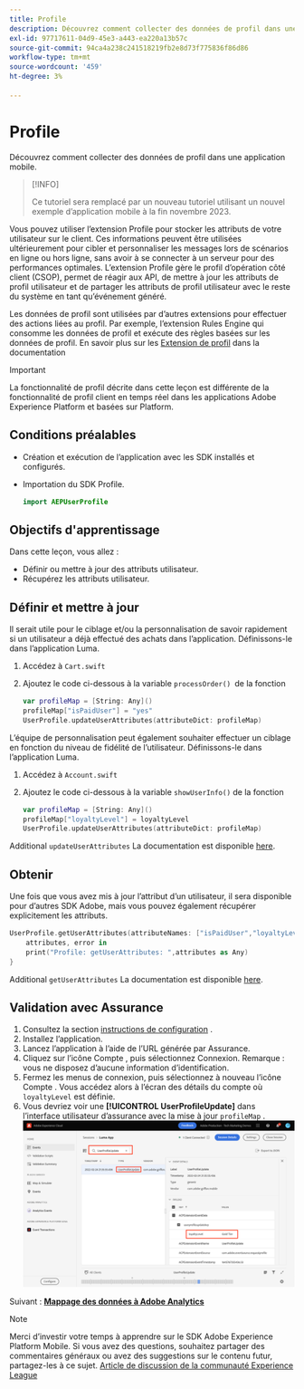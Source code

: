 ```yaml
---
title: Profile
description: Découvrez comment collecter des données de profil dans une application mobile.
exl-id: 97717611-04d9-45e3-a443-ea220a13b57c
source-git-commit: 94ca4a238c241518219fb2e8d73f775836f86d86
workflow-type: tm+mt
source-wordcount: '459'
ht-degree: 3%

---
```


# Profile

Découvrez comment collecter des données de profil dans une application mobile.

>[!INFO]
>
> Ce tutoriel sera remplacé par un nouveau tutoriel utilisant un nouvel exemple d’application mobile à la fin novembre 2023.

Vous pouvez utiliser l’extension Profile pour stocker les attributs de votre utilisateur sur le client. Ces informations peuvent être utilisées ultérieurement pour cibler et personnaliser les messages lors de scénarios en ligne ou hors ligne, sans avoir à se connecter à un serveur pour des performances optimales. L’extension Profile gère le profil d’opération côté client (CSOP), permet de réagir aux API, de mettre à jour les attributs de profil utilisateur et de partager les attributs de profil utilisateur avec le reste du système en tant qu’événement généré.

Les données de profil sont utilisées par d’autres extensions pour effectuer des actions liées au profil. Par exemple, l’extension Rules Engine qui consomme les données de profil et exécute des règles basées sur les données de profil. En savoir plus sur les [Extension de profil](https://developer.adobe.com/client-sdks/documentation/profile/) dans la documentation

>[!IMPORTANT]
>
>La fonctionnalité de profil décrite dans cette leçon est différente de la fonctionnalité de profil client en temps réel dans les applications Adobe Experience Platform et basées sur Platform.


## Conditions préalables

* Création et exécution de l’application avec les SDK installés et configurés.
* Importation du SDK Profile.

  ```swift
  import AEPUserProfile
  ```

## Objectifs d&#39;apprentissage

Dans cette leçon, vous allez :

* Définir ou mettre à jour des attributs utilisateur.
* Récupérez les attributs utilisateur.


## Définir et mettre à jour

Il serait utile pour le ciblage et/ou la personnalisation de savoir rapidement si un utilisateur a déjà effectué des achats dans l’application. Définissons-le dans l’application Luma.

1. Accédez à `Cart.swift`

1. Ajoutez le code ci-dessous à la variable `processOrder() `de la fonction

   ```swift
   var profileMap = [String: Any]()
   profileMap["isPaidUser"] = "yes"
   UserProfile.updateUserAttributes(attributeDict: profileMap)
   ```

L’équipe de personnalisation peut également souhaiter effectuer un ciblage en fonction du niveau de fidélité de l’utilisateur. Définissons-le dans l’application Luma.

1. Accédez à `Account.swift`

1. Ajoutez le code ci-dessous à la variable `showUserInfo()` de la fonction

   ```swift
   var profileMap = [String: Any]()
   profileMap["loyaltyLevel"] = loyaltyLevel
   UserProfile.updateUserAttributes(attributeDict: profileMap)
   ```

Additional `updateUserAttributes` La documentation est disponible [here](https://developer.adobe.com/client-sdks/documentation/profile/api-reference/#updateuserattribute).

## Obtenir

Une fois que vous avez mis à jour l’attribut d’un utilisateur, il sera disponible pour d’autres SDK Adobe, mais vous pouvez également récupérer explicitement les attributs.

```swift
UserProfile.getUserAttributes(attributeNames: ["isPaidUser","loyaltyLevel"]){
    attributes, error in
    print("Profile: getUserAttributes: ",attributes as Any)
}
```

Additional `getUserAttributes` La documentation est disponible [here](https://developer.adobe.com/client-sdks/documentation/profile/api-reference/#getuserattributes).

## Validation avec Assurance

1. Consultez la section [instructions de configuration](assurance.md) .
1. Installez l’application.
1. Lancez l’application à l’aide de l’URL générée par Assurance.
1. Cliquez sur l’icône Compte , puis sélectionnez Connexion. Remarque : vous ne disposez d’aucune information d’identification.
1. Fermez les menus de connexion, puis sélectionnez à nouveau l’icône Compte . Vous accédez alors à l’écran des détails du compte où `loyaltyLevel` est définie.
1. Vous devriez voir une **[!UICONTROL UserProfileUpdate]** dans l’interface utilisateur d’assurance avec la mise à jour `profileMap` .
   ![valider le profil](assets/mobile-profile-validate.png)

Suivant : **[Mappage des données à Adobe Analytics](analytics.md)**

>[!NOTE]
>
>Merci d’investir votre temps à apprendre sur le SDK Adobe Experience Platform Mobile. Si vous avez des questions, souhaitez partager des commentaires généraux ou avez des suggestions sur le contenu futur, partagez-les à ce sujet. [Article de discussion de la communauté Experience League](https://experienceleaguecommunities.adobe.com/t5/adobe-experience-platform-launch/tutorial-discussion-implement-adobe-experience-cloud-in-mobile/td-p/443796)